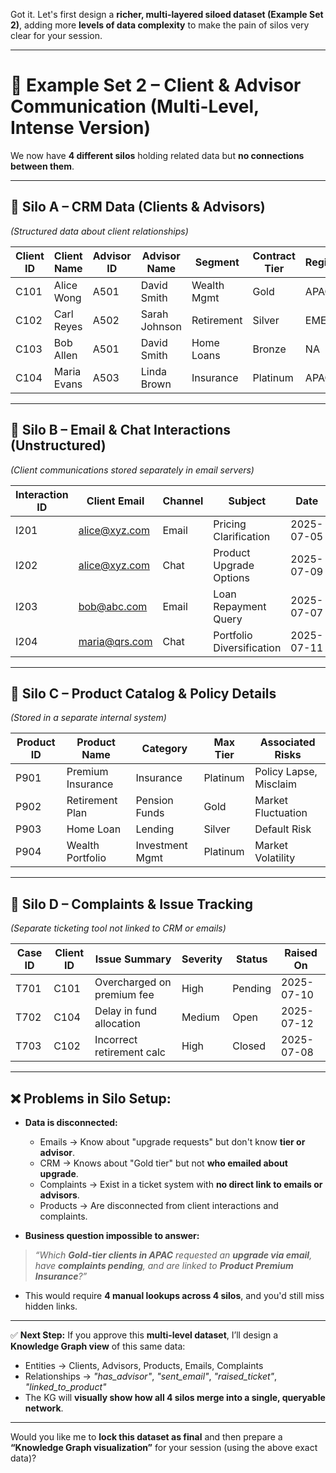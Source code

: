 Got it. Let's first design a **richer, multi-layered siloed dataset (Example Set 2)**, adding more **levels of data complexity** to make the pain of silos very clear for your session.

---

# **🔹 Example Set 2 – Client & Advisor Communication (Multi-Level, Intense Version)**

We now have **4 different silos** holding related data but **no connections between them**.

---

## **📂 Silo A – CRM Data (Clients & Advisors)**

*(Structured data about client relationships)*

| Client ID | Client Name | Advisor ID | Advisor Name  | Segment     | Contract Tier | Region |
| --------- | ----------- | ---------- | ------------- | ----------- | ------------- | ------ |
| C101      | Alice Wong  | A501       | David Smith   | Wealth Mgmt | Gold          | APAC   |
| C102      | Carl Reyes  | A502       | Sarah Johnson | Retirement  | Silver        | EMEA   |
| C103      | Bob Allen   | A501       | David Smith   | Home Loans  | Bronze        | NA     |
| C104      | Maria Evans | A503       | Linda Brown   | Insurance   | Platinum      | APAC   |

---

## **📂 Silo B – Email & Chat Interactions (Unstructured)**

*(Client communications stored separately in email servers)*

| Interaction ID | Client Email                          | Channel | Subject                   | Date       | Keywords          |
| -------------- | ------------------------------------- | ------- | ------------------------- | ---------- | ----------------- |
| I201           | [alice@xyz.com](mailto:alice@xyz.com) | Email   | Pricing Clarification     | 2025-07-05 | pricing, discount |
| I202           | [alice@xyz.com](mailto:alice@xyz.com) | Chat    | Product Upgrade Options   | 2025-07-09 | upgrade, premium  |
| I203           | [bob@abc.com](mailto:bob@abc.com)     | Email   | Loan Repayment Query      | 2025-07-07 | repayment, due    |
| I204           | [maria@qrs.com](mailto:maria@qrs.com) | Chat    | Portfolio Diversification | 2025-07-11 | investment, risk  |

---

## **📂 Silo C – Product Catalog & Policy Details**

*(Stored in a separate internal system)*

| Product ID | Product Name      | Category        | Max Tier | Associated Risks       |
| ---------- | ----------------- | --------------- | -------- | ---------------------- |
| P901       | Premium Insurance | Insurance       | Platinum | Policy Lapse, Misclaim |
| P902       | Retirement Plan   | Pension Funds   | Gold     | Market Fluctuation     |
| P903       | Home Loan         | Lending         | Silver   | Default Risk           |
| P904       | Wealth Portfolio  | Investment Mgmt | Platinum | Market Volatility      |

---

## **📂 Silo D – Complaints & Issue Tracking**

*(Separate ticketing tool not linked to CRM or emails)*

| Case ID | Client ID | Issue Summary              | Severity | Status  | Raised On  |
| ------- | --------- | -------------------------- | -------- | ------- | ---------- |
| T701    | C101      | Overcharged on premium fee | High     | Pending | 2025-07-10 |
| T702    | C104      | Delay in fund allocation   | Medium   | Open    | 2025-07-12 |
| T703    | C102      | Incorrect retirement calc  | High     | Closed  | 2025-07-08 |

---

## **❌ Problems in Silo Setup:**

* **Data is disconnected:**

  * Emails → Know about "upgrade requests" but don't know **tier or advisor**.
  * CRM → Knows about "Gold tier" but not **who emailed about upgrade**.
  * Complaints → Exist in a ticket system with **no direct link to emails or advisors**.
  * Products → Are disconnected from client interactions and complaints.

* **Business question impossible to answer:**

> *“Which **Gold-tier clients in APAC** requested an **upgrade via email**, have **complaints pending**, and are linked to **Product Premium Insurance**?”*

* This would require **4 manual lookups across 4 silos**, and you'd still miss hidden links.

---

✅ **Next Step:** If you approve this **multi-level dataset**, I’ll design a **Knowledge Graph view** of this same data:

* Entities → Clients, Advisors, Products, Emails, Complaints
* Relationships → *"has\_advisor"*, *"sent\_email"*, *"raised\_ticket"*, *"linked\_to\_product"*
* The KG will **visually show how all 4 silos merge into a single, queryable network**.

---

Would you like me to **lock this dataset as final** and then prepare a **“Knowledge Graph visualization”** for your session (using the above exact data)?
